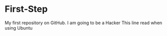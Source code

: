 # First-Step
My first repository on GitHub.
I am going to be a Hacker
This line read when using Ubuntu
